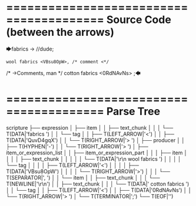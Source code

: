 ========================================
Source Code (between the arrows)
========================================

🡆fabrics <QuvD4gqX> ->        //dude;

    wool fabrics <VBsu8OpW>, /* comment <*/
/* ->Comments, man */     cotton fabrics <0RdNAvNs> ;🡄

========================================
Parse Tree
========================================

scripture
├── expression
│   ├── item
│   │   ├── text_chunk
│   │   │   └── T(DATA|'fabrics ')
│   │   └── tag
│   │       ├── T(LEFT_ARROW|'<')
│   │       ├── T(DATA|'QuvD4gqX')
│   │       └── T(RIGHT_ARROW|'> ')
│   ├── producer
│   │   ├── T(HYPHEN|'-')
│   │   └── T(RIGHT_ARROW|'>        ')
│   ├── item_or_expression_list
│   │   ├── item_or_expression_part
│   │   │   ├── item
│   │   │   │   ├── text_chunk
│   │   │   │   │   └── T(DATA|'\r\n    wool fabrics ')
│   │   │   │   └── tag
│   │   │   │       ├── T(LEFT_ARROW|'<')
│   │   │   │       ├── T(DATA|'VBsu8OpW')
│   │   │   │       └── T(RIGHT_ARROW|'>')
│   │   │   └── T(SEPARATOR|', ')
│   │   └── item
│   │       ├── text_chunk
│   │       │   └── T(NEWLINE|'\r\n')
│   │       ├── text_chunk
│   │       │   └── T(DATA|'     cotton fabrics ')
│   │       └── tag
│   │           ├── T(LEFT_ARROW|'<')
│   │           ├── T(DATA|'0RdNAvNs')
│   │           └── T(RIGHT_ARROW|'> ')
│   └── T(TERMINATOR|';')
└── T(EOF|'<EOF>')